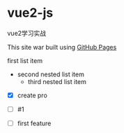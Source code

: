 # vue2-js
vue2学习实战

This site war built using [GitHub Pages](https://pages.github.com/)

first list item 
- second nested list item
  - third nested list item

- [x] create pro
- [ ] #1
- [ ] first feature


